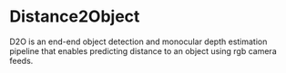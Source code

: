 # Distance2Object
D2O is an end-end object detection and monocular depth estimation pipeline that enables predicting distance to an object using rgb camera feeds.
